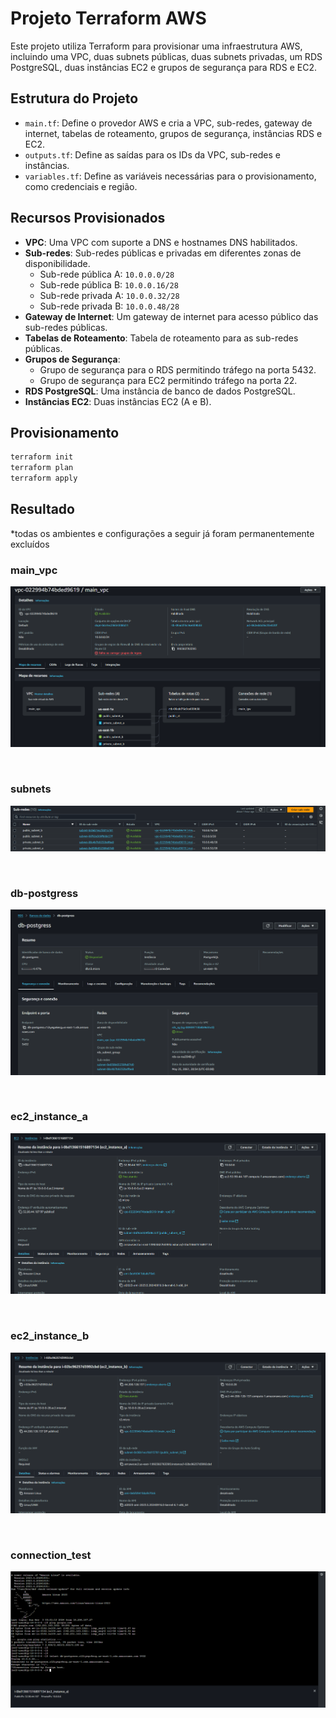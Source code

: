 # Projeto Terraform AWS

Este projeto utiliza Terraform para provisionar uma infraestrutura AWS, incluindo uma VPC, duas subnets públicas, duas subnets privadas, um RDS PostgreSQL, duas instâncias EC2 e grupos de segurança para RDS e EC2.

## Estrutura do Projeto

- `main.tf`: Define o provedor AWS e cria a VPC, sub-redes, gateway de internet, tabelas de roteamento, grupos de segurança, instâncias RDS e EC2.
- `outputs.tf`: Define as saídas para os IDs da VPC, sub-redes e instâncias.
- `variables.tf`: Define as variáveis necessárias para o provisionamento, como credenciais e região.

## Recursos Provisionados

- **VPC**: Uma VPC com suporte a DNS e hostnames DNS habilitados.
- **Sub-redes**: Sub-redes públicas e privadas em diferentes zonas de disponibilidade.
  - Sub-rede pública A: `10.0.0.0/28`
  - Sub-rede pública B: `10.0.0.16/28`
  - Sub-rede privada A: `10.0.0.32/28`
  - Sub-rede privada B: `10.0.0.48/28`
- **Gateway de Internet**: Um gateway de internet para acesso público das sub-redes públicas.
- **Tabelas de Roteamento**: Tabela de roteamento para as sub-redes públicas.
- **Grupos de Segurança**: 
  - Grupo de segurança para o RDS permitindo tráfego na porta 5432.
  - Grupo de segurança para EC2 permitindo tráfego na porta 22.
- **RDS PostgreSQL**: Uma instância de banco de dados PostgreSQL.
- **Instâncias EC2**: Duas instâncias EC2 (A e B).

## Provisionamento

```bash
terraform init
terraform plan
terraform apply
```

## Resultado

*todas os ambientes e configurações a seguir já foram permanentemente excluídos

### main_vpc

![main_vpc](./img/main_vpc.png)

<br>

### subnets

![subnets](./img/subnets.png)

<br>

### db-postgress

![db-postgress](./img/db-postgress.png)

<br>

### ec2_instance_a

![ec2_instance_a](./img/ec2_instance_a.png)

<br>

### ec2_instance_b

![ec2_instance_b](./img/ec2_instance_b.png)

<br>

### connection_test

![connection_test](./img/connection_test.png)
